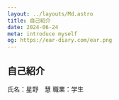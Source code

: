```yaml
---
layout: ../layouts/Md.astro
title: 自己紹介
date: 2024-06-24
meta: introduce myself
og: https://ear-diary.com/ear.png
---
```


## 自己紹介

氏名：星野　慧
職業：学生
